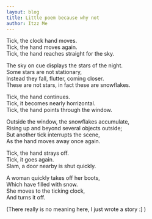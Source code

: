 ```yaml
---
layout: blog
title: Little poem because why not
author: Itzz Me
---
```


Tick, the clock hand moves. <br />
Tick, the hand moves again. <br />
Tick, the hand reaches straight for the sky. <br />

The sky on cue displays the stars of the night. <br />
Some stars are not stationary, <br />
Instead they fall, flutter, coming closer. <br />
These are not stars, in fact these are snowflakes. <br />

Tick, the hand continues. <br />
Tick, it becomes nearly horrizontal. <br />
Tick, the hand points through the window. <br />

Outside the window, the snowflakes accumulate, <br />
Rising up and beyond several objects outside; <br />
But another tick interrupts the scene, <br />
As the hand moves away once again. <br />

Tick, the hand strays off. <br />
Tick, it goes again. <br />
Slam, a door nearby is shut quickly. <br />

A woman quickly takes off her boots, <br />
Which have filled with snow. <br />
She moves to the ticking clock, <br />
And turns it off. <br />

(There really is no meaning here, I just wrote a story :] )